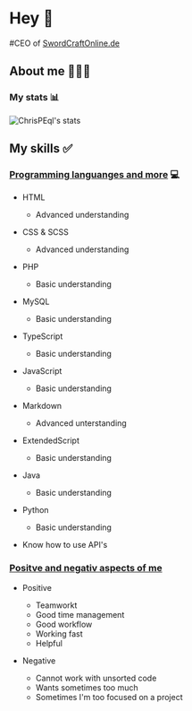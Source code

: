 # Hey 👋

#CEO of [SwordCraftOnline.de]

## About me 👱🏼‍♂️

### My stats 📊

<img aligin="left" alt="ChrisPEql's stats" src="https://github-readme-stats.vercel.app/api?username=ChrisPEql&show_icons=true&theme=dark&hide_border=true">

## My skills ✅

### <ins>Programming languanges and more</ins> 💻

- HTML
    - Advanced understanding

- CSS & SCSS 
    - Advanced understanding

- PHP
    - Basic understanding

- MySQL
    - Basic understanding

- TypeScript
    - Basic understanding

- JavaScript
    - Basic understanding

- Markdown
    - Advanced unterstanding

- ExtendedScript
    - Basic understanding

- Java
    - Basic understanding

- Python
    - Basic understanding

- Know how to use API's

### <ins>Positve and negativ aspects of me</ins>

- Positive
    - Teamworkt
    - Good time management
    - Good workflow
    - Working fast
    - Helpful

- Negative
    - Cannot work with unsorted code
    - Wants sometimes too much
    - Sometimes I'm too focused on a project

[SwordCraftOnline.de]: https://swordcraftonline.de

